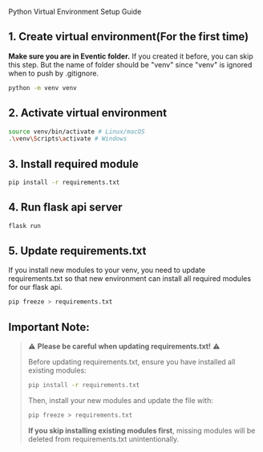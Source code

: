 Python Virtual Environment Setup Guide

## 1. Create virtual environment(For the first time)
**Make sure you are in Eventic folder.** If you created it before, you can skip this step. But the name of folder should be "venv" since "venv" is ignored when to push by .gitignore. 
```bash
python -m venv venv
```

## 2. Activate virtual environment
```bash
source venv/bin/activate # Linux/macOS
.\venv\Scripts\activate # Windows
```

## 3. Install required module
```bash
pip install -r requirements.txt
```

## 4. Run flask api server
```bash
flask run
```

## 5. Update requirements.txt
If you install new modules to your venv, you need to update requirements.txt so that new environment can install all required modules for our flask api.
```bash
pip freeze > requirements.txt
```

## **Important Note:**
> ⚠️ **Please be careful when updating requirements.txt!** ⚠️
> 
> Before updating requirements.txt, ensure you have installed all existing modules:
> ```bash
> pip install -r requirements.txt
> ```
> 
> Then, install your new modules and update the file with:
> ```bash
> pip freeze > requirements.txt
> ```
>
> **If you skip installing existing modules first**, missing modules will be deleted from requirements.txt unintentionally.